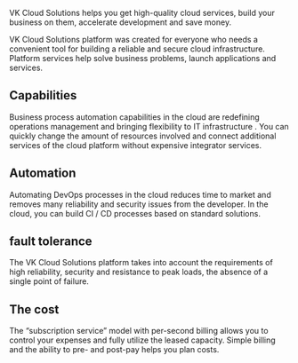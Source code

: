 VK Cloud Solutions helps you get high-quality cloud services, build your business on them, accelerate development and save money.

VK Cloud Solutions platform was created for everyone who needs a convenient tool for building a reliable and secure cloud infrastructure. Platform services help solve business problems, launch applications and services.

## Capabilities

Business process automation capabilities in the cloud are redefining operations management and bringing flexibility to IT infrastructure . You can quickly change the amount of resources involved and connect additional services of the cloud platform without expensive integrator services.

## Automation

Automating DevOps processes in the cloud reduces time to market and removes many reliability and security issues from the developer. In the cloud, you can build CI / CD processes based on standard solutions.

## fault tolerance

The VK Cloud Solutions platform takes into account the requirements of high reliability, security and resistance to peak loads, the absence of a single point of failure.

## The cost

The “subscription service” model with per-second billing allows you to control your expenses and fully utilize the leased capacity. Simple billing and the ability to pre- and post-pay helps you plan costs.
